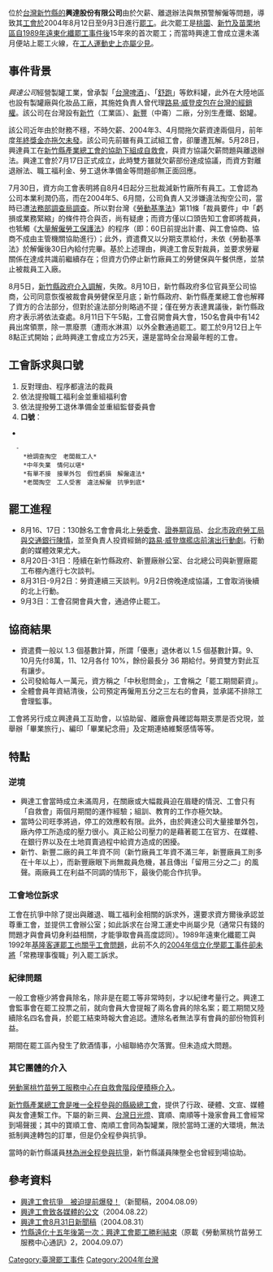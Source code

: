 位於[台灣](https://zh.wikipedia.org/wiki/台灣 "wikilink")[新竹縣的](../Page/新竹縣.md "wikilink")**興達股份有限公司**由於欠薪、離退辦法與無預警解僱等問題，導致其[工會於](https://zh.wikipedia.org/wiki/工會 "wikilink")2004年8月12日至9月3日進行[罷工](../Page/罷工.md "wikilink")。此次罷工是[桃園](https://zh.wikipedia.org/wiki/桃園市 "wikilink")、[新竹及](../Page/新竹都會區.md "wikilink")[苗栗地區自](../Page/苗栗縣.md "wikilink")[1989年遠東化纖罷工事件後](../Page/1989年遠東化纖罷工事件.md "wikilink")15年來的首次罷工；而當時興達工會成立還未滿月便站上罷工火線，在[工人運動史上亦屬少見](https://zh.wikipedia.org/wiki/工人運動 "wikilink")。

## 事件背景

*興達公司*經營製罐工業，曾承製「[台灣啤酒](../Page/台灣啤酒.md "wikilink")」、「[舒跑](../Page/舒跑.md "wikilink")」等飲料罐，此外在大陸地區也設有製罐廠與化妝品工廠，其施姓負責人曾代理[路易·威登皮包在台灣的經銷權](https://zh.wikipedia.org/wiki/路易·威登 "wikilink")。該公司在台灣設有[新竹](https://zh.wikipedia.org/wiki/湖口鄉 "wikilink")（工業區）、[新豐](https://zh.wikipedia.org/wiki/新豐鄉_\(臺灣\) "wikilink")（中崙）二廠，分別生產鐵、鋁罐。

該公司近年由於財務不穩，不時欠薪、2004年3、4月間拖欠薪資達兩個月，前年度[年終獎金亦拖欠未發](https://zh.wikipedia.org/wiki/年終獎金 "wikilink")。該公司先前雖有員工試組工會，卻屢遭瓦解。5月28日，興達員工在[新竹縣產業總工會的協助下組成自救會](https://zh.wikipedia.org/wiki/新竹縣產業總工會 "wikilink")，與資方協議欠薪問題與離退辦法。興達工會於7月17日正式成立，此時雙方雖就欠薪部份達成協議，而資方對離退辦法、職工福利金、勞工退休準備金等問題卻無正面回應。

7月30日，資方向工會表明將自8月4日起分三批裁減新竹廠所有員工。工會認為公司本業利潤仍高，而在2004年5、6月間，公司負責人又涉嫌違法掏空公司，當時已遭[法務部調查局調查](../Page/法務部調查局.md "wikilink")。所以對台灣《[勞動基準法](../Page/勞動基準法_\(中華民國\).md "wikilink")》第11條「裁員要件」中「虧損或業務緊縮」的條件符合與否，尚有疑慮；而資方僅以口頭告知工會即將裁員，也牴觸《[大量解僱勞工保護法](https://zh.wikipedia.org/wiki/大量解僱勞工保護法 "wikilink")》的程序（即：60日前提出計畫、與工會協商、協商不成由主管機關協助進行）；此外，資遣費又以分期支票給付，未依《勞動基準法》於解僱後30日內給付完畢。基於上述理由，興達工會反對裁員，並要求勞雇關係在達成共識前繼續存在；但資方仍停止新竹廠員工的勞健保與午餐供應，並禁止被裁員工入廠。

8月5日，[新竹縣政府介入調解](../Page/新竹縣政府.md "wikilink")，失敗。8月10日，新竹縣政府多位官員至公司協商，公司同意恢復被裁會員勞健保至月底；新竹縣政府、新竹縣產業總工會也解釋了資方的合法部分，但對於違法部分則略過不提；僅在勞方表達異議後，新竹縣政府才表示將依法查處。8月11日下午5點，工會召開會員大會，150名會員中有142員出席領票，除一票廢票（遭雨水淋濕）以外全數通過罷工。罷工於9月12日上午8點正式開始；此時興達工會成立方25天，還是當時全台灣最年輕的工會。

## 工會訴求與口號

1.  反對理由、程序都違法的裁員
2.  依法提撥職工福利金並重組福利會
3.  依法提撥勞工退休準備金並重組監督委員會
4.  **口號**：

<!-- end list -->

  -

      -
        *檢調查掏空　老闆裁工人*
        *中年失業　情何以堪*
        *有單不接　接單外包　假性虧損　解僱違法*
        *老闆掏空　工人受害　違法解僱　抗爭到底*

## 罷工進程

  - 8月16、17日：130餘名工會會員北上[勞委會](https://zh.wikipedia.org/wiki/勞委會 "wikilink")、[證券期貨局](https://zh.wikipedia.org/wiki/證券期貨局 "wikilink")、[台北市政府勞工局與](https://zh.wikipedia.org/wiki/台北市政府 "wikilink")[交通銀行陳情](../Page/交通銀行.md "wikilink")，並至負責人投資經銷的[路易·威登旗艦店前演出](https://zh.wikipedia.org/wiki/路易·威登 "wikilink")[行動劇](https://zh.wikipedia.org/wiki/行動劇 "wikilink")。行動劇的媒體效果尤大。
  - 8月20日-31日：陸續在新竹縣政府、新豐廠辦公室、台北總公司與新豐廠罷工布棚內進行七次談判。
  - 8月31日-9月2日：勞資連續三天談判。9月2日傍晚達成協議，工會取消後續的北上行動。
  - 9月3日：工會召開會員大會，通過停止罷工。

## 協商結果

  - 資遣費一般以 1.3 個基數計算，所謂「優惠」退休者以 1.5 個基數計算。9、10月先付8萬，11、12月各付 10%，餘份最長分
    36 期給付。勞資雙方對此互有讓步。
  - 公司發給每人一萬元，資方稱之「中秋慰問金」，工會稱之「罷工期間薪資」。
  - 全體會員年資結清後，公司預定再僱用五分之三左右的會員，並承諾不排除工會理監事。

工會將另行成立興達員工互助會，以協助留、離廠會員確認每期支票是否兌現，並舉辦「畢業旅行」、編印「畢業紀念冊」及定期連絡維繫感情等等。

## 特點

### 逆境

  - 興達工會當時成立未滿周月，在關廠或大幅裁員迫在眉睫的情況、工會只有「自救會」兩個月期間的運作經驗；組訓、教育的工作亦極欠缺。
  - 當時公司旺季將過，停工的效應較有限。此外，由於興達公司大量接單外包，廠內停工所造成的壓力很小。真正給公司壓力的是藉著罷工在官方、在媒體、在銀行界以及在土地買賣過程中給資方造成的困擾。
  - 新竹、新豐二廠的員工年資不同（新竹廠員工年資不滿三年，新豐廠員工則多在十年以上），而新豐廠眼下尚無裁員危機，甚且傳出「留用三分之二」的風聲。兩廠員工在利益不同調的情形下，最後仍能合作抗爭。

### 工會地位訴求

工會在抗爭中除了提出與離退、職工福利金相關的訴求外，還要求資方爾後承認並尊重工會，並提供工會辦公室；如此訴求在台灣工運史中尚屬少見（通常只有錢的問題才與會員切身利益相關，才能爭取會員高度認同）。1989年遠東化纖罷工與1992年[基隆客運罷工也關乎工會問題](../Page/基隆客運.md "wikilink")，此前不久的[2004年信立化學罷工事件卻未將](../Page/2004年信立化學罷工事件.md "wikilink")「常務理事復職」列入罷工訴求。

### 紀律問題

一般工會極少將會員除名，除非是在罷工等非常時刻，才以紀律考量行之。興達工會監事會在罷工投票之前，就向會員大會提報了兩名會員的除名案；罷工期間又陸續除名四名會員，於罷工結束時報大會追認。遭除名者無法享有會員的部份物質利益。

期間在罷工區內發生了飲酒情事，小組聯絡亦欠落實。但未造成大問題。

### 其它團體的介入

[勞動黨桃竹苗勞工服務中心在自救會階段便積極介入](https://zh.wikipedia.org/wiki/勞動黨_\(台灣\) "wikilink")。

[新竹縣產業總工會是唯一全程參與的縣級總工會](https://zh.wikipedia.org/wiki/新竹縣產業總工會 "wikilink")，提供了行政、硬體、文宣、媒體與友會連繫工作。下屬的新三興、[台灣日光燈](../Page/台灣日光燈.md "wikilink")、寶順、南順等十幾家會員工會經常到場聲援；其中的寶順工會、南順工會同為製罐業，限於當時工運的大環境，無法抵制興達轉包的訂單，但是仍全程參與抗爭。

當時的新竹縣議員[林為洲全程參與抗爭](../Page/林為洲.md "wikilink")，新竹縣議員陳壂全也曾經到場協助。

## 參考資料

  - [興達工會抗爭　被迫提前爆發！](https://web.archive.org/web/20070928011221/http://www.xiachao.org.tw/i_page.asp?repno=622)（新聞稿，2004.08.09）
  - [興達工會致各媒體的公文](https://web.archive.org/web/20070927191058/http://www.tnews.com.tw/035/Supercon1.asp?number=35024)（2004.08.22）
  - [興達工會8月31日新聞稿](https://web.archive.org/web/20070928011106/http://www.xiachao.org.tw/i_page.asp?repno=626)（2004.08.31）
  - [竹縣遠化十五年後第一次：興達工會罷工勝利結束](http://www.xiachao.org.tw/?act=page&repno=628)（原載《勞動黨桃竹苗勞工服務中心通訊》2，2004.09.07）

[Category:臺灣罷工事件](https://zh.wikipedia.org/wiki/Category:臺灣罷工事件 "wikilink")
[Category:2004年台灣](https://zh.wikipedia.org/wiki/Category:2004年台灣 "wikilink")